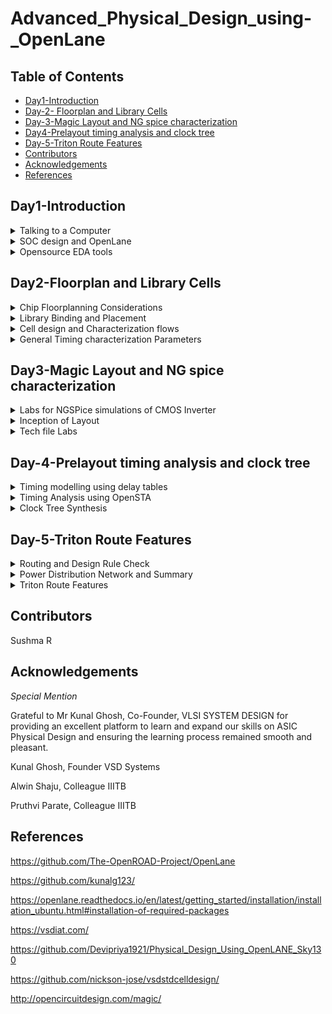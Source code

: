 # Advanced_Physical_Design_using-_OpenLane


## Table of Contents

- [Day1-Introduction](#Day1-introduction)
- [Day-2- Floorplan and Library Cells](#day-2--floorplan-and-library-cells)
- [Day-3-Magic Layout and NG spice characterization](#day-3-magic-layout-and-ng-spice-characterization)
- [Day4-Prelayout timing analysis and clock tree](#day4-prelayout-timing-analysis-and-clock-tree)
- [Day-5-Triton Route Features](#day5-triton-route-features)
- [Contributors](#contributors)
- [Acknowledgements](#acknowledgements)
- [References](#references)


## Day1-Introduction

<details>
  <summary>Talking to a Computer</summary>


A Arduino board is somewhat similiar to what is aimed to be designed at the end of the course. Breaking its componenets down for better understanding of what it looks like and what is to be designed is what will follow. The Arduino processr contains most essentially, an SOC RISCV chip, pads, and ssome foundary Ips such as ADC,SRAM DSP etc. It also contains Macros such as SPI block etc.

![image](https://github.com/Sushma-Ravindra/Advanced_Physical_Design_using-_OpenLane/assets/141133883/f42b60ad-803f-44a3-a747-4b8b5c90363b)


ISA: In layman's terms, ISA or Instruction Set Architecture is simply the language of the computers. The RISCV architecture implements instructions into the CPU core of the computer. The applications use high level languages which is compiled by the complier into instrictions for the computer which is further converted into binary by the assembler which is finally understood by the hardware

  </details>
  <details>
  <summary>SOC design and OpenLane</summary>

Digital ASIC design using Open Source Tools: 
1) RTL Designs: libcores.org, opencores.org,github.com
2) EDA Tools: Qflow, OpenRoad, OpenLane
3) PDK: Google:Skywater
  
ASIC flow: RTL TO GSDII flow: 
__Synthesis -> Floor and PowerPlan -> Placement -> Clock Tree Synthesis -> Routing -> SignOff (Tapeout)__


Synthesis: RTL to gate level Netlist. 
FloorPLan: Patrition and pinrows ets. Powerpin connections to rails
PLacement: Alignment- Global and Detailed 
CTS: Clock Network design
Routing: Implement Interconnect using metal layers, Global and deayled routing 
GDSII: DRC,LVS,STA and tapeout.


Challenges with Open Source Tools: Configuration, Calibration and some missing tools can be encountered while building an ASIC chip which must be effectively dealt with.

OpenLane and STrive Chipsets

Skywater PDK is used. Openlane provides a large number ofdesign examples and can be used to harden macros and chips. It is containerized and tuned for skywater130nm pdk.


OpenLane ASIC flow: To build clean GDSII with no human interaction. 

The following diagram gives a detailed explanantion of ASIC flow through OpenLane


![image](https://github.com/Sushma-Ravindra/Advanced_Physical_Design_using-_OpenLane/assets/141133883/56d2d88a-3185-428c-ad7e-21c89dbc6e22)

Below is the simplified flow:

    RTL Design (Register-Transfer Level): At this stage, engineers create a high-level description of the desired chip's functionality using a hardware description language like VHDL or Verilog. This description defines how data moves between registers and logic gates in the chip.

    Synthesis: The RTL code is synthesized into a gate-level representation. This step transforms the high-level description into a netlist of logic gates that can be implemented in silicon. Optimization techniques are applied to improve performance, power consumption, and area usage.

    Floorplanning: Engineers create a layout plan, or floorplan, that specifies where different functional blocks will be placed on the chip. This step considers factors like power distribution and signal routing.

    Placement : The synthesized gates are physically placed on the chip according to the floorplan. This step aims to minimize the physical distance between related gates to improve performance.

    Routing: Wires are connected between the gates to establish the logical connections defined in the RTL code. This step involves complex algorithms to optimize for speed, power, and area.

    Physical Verification : The design is thoroughly checked for issues like timing violations, manufacturing defects, and design rule violations. Tools ensure that the chip will function correctly and be manufacturable.

    Mask Generation: The final layout, or mask, is generated based on the design. This mask provides a blueprint for the semiconductor fabrication process.

    Manufacturing: The mask is used to manufacture the physical semiconductor wafer in a semiconductor fabrication facility (fab). This involves a series of intricate processes, including photolithography, etching, and doping, to create the actual chip.

    Testing: After fabrication, each chip is rigorously tested to identify defects and ensure functionality.

    Packaging: The individual chips are packaged into protective casings that include pins or connectors for interfacing with other electronic components.

    GDS2 Format: GDS2 is a file format used to represent the final chip layout and mask data. It contains information about the physical layout of the chip, including the positions of gates, wires, and other elements.




  </details>


  </details>
  <details>
  <summary>Opensource EDA tools</summary>

__Installing OpenLane__

```
git clone https://github.com/The-OpenROAD-Project/OpenLane
cd OpenLane
make
make test

```
__Invoking OpenLne__

```
make mount
./flow.tcl -interactive
package reqire openlane 0.9
prep -design picorv32a
run_synthesis

```

![Screenshot from 2023-09-10 10-46-13](https://github.com/Sushma-Ravindra/Advanced_Physical_Design_using-_OpenLane/assets/141133883/41dad0ac-486a-4aa5-b7e5-a05d4d8b9866)


![Screenshot from 2023-09-10 10-46-06](https://github.com/Sushma-Ravindra/Advanced_Physical_Design_using-_OpenLane/assets/141133883/58eae739-fec1-4eb8-990b-001d73b50c94)



Below obtained is the synthesis report:



![Screenshot from 2023-09-10 10-52-43](https://github.com/Sushma-Ravindra/Advanced_Physical_Design_using-_OpenLane/assets/141133883/5da4cd23-0fe1-48e5-8eed-e7c2a0178a47)


![Screenshot from 2023-09-10 10-56-46](https://github.com/Sushma-Ravindra/Advanced_Physical_Design_using-_OpenLane/assets/141133883/a76aa8ad-339c-4990-abcb-3d409fdfad04)

  
![Screenshot from 2023-09-10 10-59-14](https://github.com/Sushma-Ravindra/Advanced_Physical_Design_using-_OpenLane/assets/141133883/4f084d39-b8ab-4cfc-9231-f9ecbb6adb37)

 
  
</details>



## Day2-Floorplan and Library Cells

<details>
  <summary>Chip Floorplanning Considerations</summary>


__Utilization Factor and Floorplanning__

Physical processor core is an independent execution unit that can run one program thread at a time in parallel with other cores.

Processor die is a single continuous piece of semiconductor material (usually silicon). A die can contain any number of cores. Up to 15 are available on the Intel product line. Processor die is where the transistors making up the CPU actually reside.

Processor package is what you get when you buy a single processor. It contains one or more dies, plastic/ceramic housing for dies and gold-plated contacts that match those on your motherboard.

Core:
The width of the core typically refers to the physical size or dimensions of the central processing unit (CPU) or processor core within a microchip. It is usually measured in nanometers (nm) or micrometers (µm). For example, you might hear about a "14nm core" or a "7nm core," indicating the feature size of the core's transistors.
The height of the core is not commonly referred to in the same way as the width. Instead, the core's size is usually described in terms of its area, which is determined by multiplying its width and height.

Die (also known as the chip or silicon die):
The width of the die is typically the physical measurement of the semiconductor wafer after all the individual ICs (integrated circuits) have been fabricated on it but before they are cut apart. Die widths can vary significantly depending on the specific manufacturing process and the design of the chips being produced. They can range from a few millimeters to several centimeters or more.

Similar to the core, the height of the die is not a common parameter of discussion. Instead, the die's size is often described in terms of its area, which is the product of its width and height.

![Screenshot from 2023-09-10 11-16-00](https://github.com/Sushma-Ravindra/Advanced_Physical_Design_using-_OpenLane/assets/141133883/2b43fd32-ef7d-44bc-ae01-a748dfa74705)

Utilization factor of 1 means the chip is square chip.


```
  Utilisation Factor =    Area occupied by netlist
                       __________________________
                          Total area of core

  Aspect Ratio =  Height
                 ________
                  Width

```





__Concept of Preplaced Cells__

Pre-placed cells are IPs comprising huge combinational logic which once placed, maintain a fixed position. Since they are placed before placement and routing, the are known as pre-placed cells.
These pre placed cells can be implemented as an out of the box compoenent of the whole circuit. Therefore , it provides for reuse of these IP blocks. Ips can be Memory blocks, clocks or gating cells, comparator or muxes. 
Since they are placed before placement and routing, the are known as pre-placed cells.Once their placement is decided then the synthesis tool will not touch them.
Unlike standard cells in a digital design, which are typically placed automatically by place-and-route tools, pre-placed cells are manually positioned by the designer. The designer selects specific locations on the chip for these cells based on design considerations, performance requirements, or other constraints.
Thus they are implemenetd once and reused again and again. Thus they are placed cliser to input pins.


![image](https://github.com/Sushma-Ravindra/Advanced_Physical_Design_using-_OpenLane/assets/141133883/b35f90f5-5c84-41a2-bd7d-62fd87667e5d)


__Decoupling Capacitors__

Pre-placed cells must then be surrounded with decoupling capacitors (decaps). The resistances and capacitances associated with long wire lengths can cause the power supply voltage to drop significantly before reaching the logic circuits. This can lead to the signal value entering into the undefined region, outside the noise margin range. Decaps are huge capacitors charged to power supply voltage and placed close the logic circuit. Their role is to decouple the circuit from power supply by supplying the necessary amount of current to the circuit. They pervent crosstalk and enable local communication.
Switching requires huge cuurent surge by the components.
Decoupling capacitors are essential components in electronic circuit design that help maintain a stable power supply, filter out noise, and improve the overall performance and reliability of electronic systems, particularly in digital and mixed-signal applications. Proper selection, placement, and sizing of decoupling capacitors are critical for their effectiveness in reducing noise and maintaining voltage stability.
They are huge capacitances which are charged, they help in decoupling the circuits from the supply during switching. During switching , it discharges, else it replenished from the power supply.

![image](https://github.com/Sushma-Ravindra/Advanced_Physical_Design_using-_OpenLane/assets/141133883/6addf8c7-5509-4d44-a888-e3bcc16028c7)



__Power Planning__

Consider a 16 bit bus where in multiple capacitance need to discharge simultaneouslt based on the 16 bit input shream, thus a ground bounce is observed which is a surge compared to the normal 0 voltage value. Similar effect can be observed in Vdd as well.
Each block on the chip, however, cannot have its own decap unlike the pre-placed macros. Therefore, a good power planning ensures that each block has its own VDD and VSS pads connected to the horizontal and vertical power and GND lines which form a power mesh.


__Pin PLacement__

The netlist defines connectivity between logic gates. The place between the core and die is utilised for placing pins. The connectivity information coded in either VHDL or Verilog is used to determine the position of I/O pads of various pins. Then, logical placement blocking of pre-placed macros is performed so as to differentiate that area from that of the pin area.
The netlist specifies how the logic gates within the chip are interconnected. It provides information about which gates are connected to one another and how signals flow through the design.
After the I/O pad positions are determined, the design process includes logical placement blocking of pre-placed macros. This step involves arranging pre-placed macros (blocks of predefined logic) in a way that distinguishes them from the area reserved for the I/O pins. This separation ensures that the macros do not interfere with the connectivity and signal paths associated with the pins.
Clock pins are bigger in size because they drive the whole circuit and so we need least resistnace path for it.

![WhatsApp Image 2023-09-10 at 12 02 58](https://github.com/Sushma-Ravindra/Advanced_Physical_Design_using-_OpenLane/assets/141133883/967c0dcc-fd8d-45e6-88de-bf56a1ed7627)



__Floorplan using openlane__

To run floorplan in openlane:

```
run_floorplan

```

To view results Magic is invoked after moving to the results/floorplan directory:

```
cd /OpenLane/designs/picorv32a/runs/RUN_2023.09.10_07.02.28/results/floorplan

magic -T /home/sushma/.volare/sky130A/libs.tech/magic/sky130A.tech lef read ../../tmp/merged.min.lef def read picorv32.def

```



![image](https://github.com/Sushma-Ravindra/Advanced_Physical_Design_using-_OpenLane/assets/141133883/b6d622ab-e8f7-4322-bb5a-77e2096efe6c)


![image](https://github.com/Sushma-Ravindra/Advanced_Physical_Design_using-_OpenLane/assets/141133883/cab845d6-30b0-4414-961f-0066e4c3df49)



</details>



<details>
  <summary> Library Binding and Placement </summary>

 __Netlist Binding and Initial Place design__

 Library contains info about shape, size, delays,various flavours etc of every cell(gates).
 First we need to bind the netlist with physical cells. We have shapes for OR, AND and every cell for pratice purpose. But in reality we dont have such shapes, we have give an physical dimensions like rectangles or squares weight and width.This information is given in libs and lefs. Now we place these cells in our design by initilaising it.
 The next step in the OpenLANE ASIC flow is placement. The synthesized netlist is to be placed on the floorplan. Placement is perfomed in 2 stages:
 Global Placement: It finds optimal position for all cells which may not be legal and cells may overlap. Optimization is done through reduction of half parameter wire length.
 Detailed Placement: It alters the position of cells post global placement so as to legalise them.
 Legalisation of cells is important from timing point of view.


__Optimize Placement__

Considering wire lengths that ccontribute to its capacitances and further delay, we try to optimize the placements by inserting repeaters etc. 

![WhatsApp Image 2023-09-10 at 14 06 20](https://github.com/Sushma-Ravindra/Advanced_Physical_Design_using-_OpenLane/assets/141133883/e9b2b829-0a75-4cc8-a88f-ec73717e190f)


__Final Placement OPtimization__

Timing analysis is done for the existing conditions wherein buffers are already placed. For high frequrncy circuits, components are placed close to each other so as to not cause any sort of wire delays.

__Need for Library Characterization__


STEPS: 
1) Logic Synthesis: Output will be the netlist with gates and their interconnections.
2) Floorplan: Netlist import and sizes of die and wafer are decided
3) Placement: Positions are decided based on timing constraints.
4) ClockTreeSynthesis: Clock signal reaching all clock ports.
5) Routing: Interconnects and wiring.

   ![WhatsApp Image 2023-09-10 at 14 55 13](https://github.com/Sushma-Ravindra/Advanced_Physical_Design_using-_OpenLane/assets/141133883/0cab3e68-76ab-4a27-9415-7041432e692c)


Library characterization is the process of characterizing electronic components and gates, such as logic gates, flip-flops, and other building blocks, to create models that accurately represent their behavior under various conditions. This characterization provides information about how components respond to different inputs, delays, power consumption, and more. These components are common in all the above steps of the design flow.

__Congestion aware Placement__

![image](https://github.com/Sushma-Ravindra/Advanced_Physical_Design_using-_OpenLane/assets/141133883/6b9ab3a6-0af7-40dd-a14d-ba20a4f7554d)


![image](https://github.com/Sushma-Ravindra/Advanced_Physical_Design_using-_OpenLane/assets/141133883/3121648b-a571-4cfc-9187-7b36b11e3c39)


![image](https://github.com/Sushma-Ravindra/Advanced_Physical_Design_using-_OpenLane/assets/141133883/291c7b00-0ab1-4c8d-aed9-2a3eb6618738)

</details>

<details>
  <summary> Cell design and Characterization flows </summary>
  

__Inputs for cell design flow__

Steps:

![image](https://github.com/Sushma-Ravindra/Advanced_Physical_Design_using-_OpenLane/assets/141133883/c029d960-899b-4ae4-b1a3-b7a1956b8ac4)



Inputs: PDKs:Basically reules given by the foundries, such as DRCs and LVS rules spice models and user defined specs.

User defined specs: Cell height is difference between ground and supply raild. Similarly, width is defined by drive strength which must be designed by library developer.
Other such specs are power supply, metal layers, pin locations etc.


![image](https://github.com/Sushma-Ravindra/Advanced_Physical_Design_using-_OpenLane/assets/141133883/1c4ec075-ea8d-4494-9942-0c8253ac39a8)


__Circuit Design step__

Design Steps: Circuit design, characerization of parameters such as drain current, vth etc. Output of this stage is a .cdl file

![image](https://github.com/Sushma-Ravindra/Advanced_Physical_Design_using-_OpenLane/assets/141133883/cf9e8efc-d107-4353-9bdb-177525b62a6b)


__Layout design step__

The function is implemented using NMOS and PMOS and then their network graphs is obtained. Then Euler's path(path traversed only 1 time) enables us to draw the stick diagrams.

![image](https://github.com/Sushma-Ravindra/Advanced_Physical_Design_using-_OpenLane/assets/141133883/2c101c91-5752-44bb-add0-46d0150980f6)

This stick diagram is converted into layout using the DRC rules etc.  This is the library cell. 
The output will be GDSII, lef and netlist. ALso, timing, noise etc can also be extracted from here. 


__Characterization Flow__


Characterization in VLSI refers to the process of analyzing and documenting the electrical behavior of electronic components, such as transistors, logic gates, memory cells, and standard cells, under various operating conditions. Characterization is essential for accurate circuit simulation and helps ensure that integrated circuits (ICs) meet their performance, power, and timing requirements.
The following is the flow:

1)Read in the models and tech files
2)Read extracted spice Netlist
3)Recognise behavior of the cells
4)Read the subcircuits
5)Attach power sources
6)Apply stimulus to characterization setup
7)Provide neccesary output capacitance loads
8)Provide neccesary simulation commands


![image](https://github.com/Sushma-Ravindra/Advanced_Physical_Design_using-_OpenLane/assets/141133883/5abfbaae-3c89-4eb6-b32b-a8aa2ba3c7bc)



Now all these 8 steps are fed in together as a configuration file to a characterization software called GUNA. This software generates timing, noise, power models. These .libs are classified as Timing characterization, power characterization and noise characterization.

![image](https://github.com/Sushma-Ravindra/Advanced_Physical_Design_using-_OpenLane/assets/141133883/db1941b4-a859-41c5-8973-e173d1d5b463)


</details>

<details>
  <summary> General Timing characterization Parameters</summary>


__Timing threshold definitions__



Timing characterization is essential for ensuring that digital circuits meet their timing requirements. It involves determining the timing behavior of various elements within the IC, such as logic gates, flip-flops, and interconnections, under different operating conditions.

Setup Time: The amount of time before the clock edge that data must be stable to be correctly captured by a flip-flop. Hold Time: The amount of time after the clock edge that data must remain stable to be correctly captured.

Delay Calculation: Characterize the delays of logic gates, flip-flops, and interconnects. Calculate the propagation delay from the input of a circuit element to its output.

Clock Skew Analysis: Analyze the variation in clock arrival times at different parts of the circuit. Clock skew can impact the synchronization of sequential elements and can be critical in high-speed designs.

Corner Case Characterization: Perform timing characterization under different process corners (fast corner and slow corner) to account for manufacturing variations. Analyze worst-case scenarios to ensure robust operation.

Post-Layout Timing Analysis: After physical design and layout, perform post-layout timing analysis to account for the actual interconnection delays and verify that the design still meets timing constraints.

```
Timing defintion 	  Value
slew_low_rise_thr 	20% value
slew_high_rise_thr 	80% value
slew_low_fall_thr 	20% value
slew_high_fall_thr 	80% value
in_rise_thr 	      50% value
in_fall_thr 	      50% value
out_rise_thr 	      50% value
out_fall_thr 	      50% value

```

__Propogation Delay and Transistion Time__

Propagation Delay The time difference between when the transitional input reaches 50% of its final value and when the output reaches 50% of its final value. Poor choice of threshold values lead to negative delay values. Even though we have taken good threshold values, sometimes depending upon how good or bad the slew might be, the delay might be still +ve or -ve.
This can happen if threshold somehow moves upwards or downwards. 

![image](https://github.com/Sushma-Ravindra/Advanced_Physical_Design_using-_OpenLane/assets/141133883/d56e74d3-edce-416f-aff3-f427e4cb4032)


```
Propagation delay = time(out_*_thr) - time(in_*_thr)

```

Transistion Time The time it takes the signal to move between states is the transition time , where the time is measured between 10% and 90% or 20% to 80% of the signal levels.


![image](https://github.com/Sushma-Ravindra/Advanced_Physical_Design_using-_OpenLane/assets/141133883/2f0514d7-f902-4ca6-a97f-98a8ef9a2b44)


```
Rise transition time = time(slew_high_rise_thr) - time (slew_low_rise_thr)

Low transition time = time(slew_high_fall_thr) - time (slew_low_fall_thr)

```

</details>

## Day3-Magic Layout and NG spice characterization


<details>
  <summary> Labs for NGSPice simulations of CMOS Inverter</summary>

  
__Spice deck creation for CMOS Inverter__

Spice Deck: It is basically a netlist. It has information about components, interconnects etc.
Here a Spice Deck is created for the CMOS inverter.

Steps:

Component connectivity - Connectivity of the Vdd, Vss,Vin, substrate. Substrate tunes the threshold voltage of the MOS.
Component values - values of PMOS and NMOS, Output load, Input Gate Voltage, supply voltage.
Node Identification and naming - Nodes are required to define the SPICE Netlist For example M1 out in vdd vdd pmos w = 0.375u L = 0.25u , cload out 0 10f
Simulation commands
Model file - information of parameters related to transistors Simulation of CMOS using different width and lengths. From the waveform, irrespective of switching the shape of it are almost the same.


![image](https://github.com/Sushma-Ravindra/Advanced_Physical_Design_using-_OpenLane/assets/141133883/ac422e24-096d-4d9d-b797-2ff3f9798d2c)



Let us now simulate the inverter circuit in ngspice

![image](https://github.com/Sushma-Ravindra/Advanced_Physical_Design_using-_OpenLane/assets/141133883/b30a1447-ab92-4000-a393-616526967e82)



The model file for simulating this is as given below:

```
SPICE 3f5 Level 8, Star-HSPICE Level 49, UTMOST Level 8

.lib cmos_models 
* DATE: Feb 23/01
* LOT: T0BM                  WAF: 07
* Temperature_parameters=Default
.MODEL nmos  NMOS (                                LEVEL   = 49
+VERSION = 3.1            TNOM    = 27             TOX     = 5.8E-9
+XJ      = 1E-7           NCH     = 2.3549E17      VTH0    = 0.3907535
+K1      = 0.4376003      K2      = 8.265151E-3    K3      = 4.214601E-3
+K3B     = -3.7220937     W0      = 2.517345E-6    NLX     = 2.310668E-7
+DVT0W   = 0              DVT1W   = 0              DVT2W   = 0
+DVT0    = 0.2411602      DVT1    = 0.3707226      DVT2    = -0.5
+U0      = 316.5922683    UA      = -9.89493E-10   UB      = 2.154013E-18
+UC      = 2.474632E-11   VSAT    = 1.254499E5     A0      = 1.2735648
+AGS     = 0.2428704      B0      = 2.579719E-8    B1      = -1E-7
+KETA    = 4.87168E-4     A1      = 0              A2      = 0.5196633
+RDSW    = 120            PRWG    = 0.5            PRWB    = -0.2
+WR      = 1              WINT    = 2.357855E-8    LINT    = 1.210018E-9
+DWG     = 2.292632E-9
+DWB     = -9.94921E-10   VOFF    = -0.1039771     NFACTOR = 1.3905578
+CIT     = 0              CDSC    = 2.4E-4         CDSCD   = 0
+CDSCB   = 0              ETA0    = 3.894977E-3    ETAB    = 7.800632E-4
+DSUB    = 0.0307944      PCLM    = 1.7312397      PDIBLC1 = 0.999135
+PDIBLC2 = 4.850036E-3    PDIBLCB = -0.0866866     DROUT   = 0.8612131
+PSCBE1  = 7.995844E10    PSCBE2  = 1.457011E-8    PVAG    = 0.0099984
+DELTA   = 0.01           RSH     = 5              MOBMOD  = 1
+PRT     = 0              UTE     = -1.5           KT1     = -0.11
+KT1L    = 0              KT2     = 0.022          UA1     = 4.31E-9
+UB1     = -7.61E-18      UC1     = -5.6E-11       AT      = 3.3E4
+WL      = 0              WLN     = 1              WW      = -1.22182E-16
+WWN     = 1.2127         WWL     = 0              LL      = 0
+LLN     = 1              LW      = 0              LWN     = 1
+LWL     = 0              CAPMOD  = 2              XPART   = 0.4
+CGDO    = 3.11E-10       CGSO    = 3.11E-10       CGBO    = 1E-12
+CJ      = 1.741905E-3    PB      = 0.9876681      MJ      = 0.4679558
+CJSW    = 3.653429E-10   PBSW    = 0.99           MJSW    = 0.2943558
+CF      = 0              PVTH0   = -0.01          PRDSW   = 0
+PK2     = 2.589681E-3    WKETA   = -1.866069E-3   LKETA   = -0.0166961      )
*
.MODEL pmos  PMOS (                                LEVEL   = 49
+VERSION = 3.1            TNOM    = 27             TOX     = 5.8E-9
+XJ      = 1E-7           NCH     = 4.1589E17      VTH0    = -0.583228
+K1      = 0.5999865      K2      = 6.150203E-3    K3      = 0
+K3B     = 3.6314079      W0      = 1E-6           NLX     = 1E-9
+DVT0W   = 0              DVT1W   = 0              DVT2W   = 0
+DVT0    = 2.8749516      DVT1    = 0.7488605      DVT2    = -0.0917408
+U0      = 136.076212     UA      = 2.023988E-9    UB      = 1E-21
+UC      = -9.26638E-11   VSAT    = 2E5            A0      = 0.951197
+AGS     = 0.20963        B0      = 1.345599E-6    B1      = 5E-6
+KETA    = 0.0114727      A1      = 3.851541E-4    A2      = 0.614676
+RDSW    = 1.496983E3     PRWG    = -0.0440632     PRWB    = -0.2945454
+WR      = 1              WINT    = 7.879211E-9    LINT    = 2.894523E-8
+DWG     = -1.112097E-8
+DWB     = 9.815716E-9    VOFF    = -0.1204623     NFACTOR = 1.2259401
+CIT     = 0              CDSC    = 2.4E-4         CDSCD   = 0
+CDSCB   = 0              ETA0    = 0.3325261      ETAB    = -0.0623452
+DSUB    = 0.9206875      PCLM    = 0.833903       PDIBLC1 = 9.948506E-4
+PDIBLC2 = 0.0191187      PDIBLCB = -1E-3          DROUT   = 0.9938581
+PSCBE1  = 2.887413E10    PSCBE2  = 8.325891E-9    PVAG    = 0.8478443
+DELTA   = 0.01           RSH     = 3.6            MOBMOD  = 1
+PRT     = 0              UTE     = -1.5           KT1     = -0.11
+KT1L    = 0              KT2     = 0.022          UA1     = 4.31E-9
+UB1     = -7.61E-18      UC1     = -5.6E-11       AT      = 3.3E4
+WL      = 0              WLN     = 1              WW      = 0
+WWN     = 1              WWL     = 0              LL      = 0
+LLN     = 1              LW      = 0              LWN     = 1
+LWL     = 0              CAPMOD  = 2              XPART   = 0.4
+CGDO    = 2.68E-10       CGSO    = 2.68E-10       CGBO    = 1E-12
+CJ      = 1.864957E-3    PB      = 0.976468       MJ      = 0.4614408
+CJSW    = 3.118281E-10   PBSW    = 0.6870843      MJSW    = 0.3021929
+CF      = 0              PVTH0   = 6.397941E-3    PRDSW   = 30.410214
+PK2     = 2.100359E-3    WKETA   = 5.428923E-3    LKETA   = -0.0111599      )
*
.endl


```

To run the circuit in ngspice,
```
  source cmos.cir
  run
  setplot
  display
  plot out vs in

```

![image](https://github.com/Sushma-Ravindra/Advanced_Physical_Design_using-_OpenLane/assets/141133883/2eca6174-bc36-4679-b3c4-2e19a4237e0b)
![image](https://github.com/Sushma-Ravindra/Advanced_Physical_Design_using-_OpenLane/assets/141133883/f172fa8c-f49b-4382-a70f-e70770b0e7e1)
![Screenshot from 2023-09-10 23-01-19](https://github.com/Sushma-Ravindra/Advanced_Physical_Design_using-_OpenLane/assets/141133883/212317e9-8617-4b5f-825b-82bcc35f7ee1)
![image](https://github.com/Sushma-Ravindra/Advanced_Physical_Design_using-_OpenLane/assets/141133883/5b95daa9-1843-41cf-ab13-b30c269f3e41)



__Switching Threshold__

![image](https://github.com/Sushma-Ravindra/Advanced_Physical_Design_using-_OpenLane/assets/141133883/a70a3dfb-c84d-4d38-bcfb-aabf720956e6)

The sitching threshold of a CMOS inverter is the point on the transfer characteristic where Vin equals Vout (=Vm). At this point both PMOS and NMOS are in ON state.

![image](https://github.com/Sushma-Ravindra/Advanced_Physical_Design_using-_OpenLane/assets/141133883/15ea3478-ea97-4b03-85e7-4aacc31b4770)


__Static and Dynamic Simulation__

MOdify the above circuit file as below:

![image](https://github.com/Sushma-Ravindra/Advanced_Physical_Design_using-_OpenLane/assets/141133883/9f6d0e29-1cc3-4285-8f29-c5e03c062d39)


Now run the transient analysis:

![image](https://github.com/Sushma-Ravindra/Advanced_Physical_Design_using-_OpenLane/assets/141133883/d9fd644a-2b89-43b8-a5c3-5c00b950504e)


Now for this rise and fall delays can be calculated by finding difference between out and in curves, to find the difference between two graph points just drag with mouse and it will zoom and then you can just click on the graph. It gives the x and y coordinates.




__VSDSTDCelldesign Lab__


Steps:

```
git clone https://github.com/nickson-jose/vsdstdcelldesign
magic -T /home/sushma/.volare/sky130A/libs.tech/magic/sky130A.tech sky130_inv.mag &

```



![image](https://github.com/Sushma-Ravindra/Advanced_Physical_Design_using-_OpenLane/assets/141133883/92560906-6011-4889-865b-d3c8751cd7a2)

![image](https://github.com/Sushma-Ravindra/Advanced_Physical_Design_using-_OpenLane/assets/141133883/da545018-d088-4cff-be77-cc0880c13ec3)


</details>


<details>
  <summary>Inception of Layout</summary>


__Create Active Regions__

_16 Mask CMOS Fabrication_

1) Selecting a substrate: P type, dimensions, orientation.
   Doping and resisitivity.
2) Create active regions: Pockets in the substrate. Pockets need isolation between each and everyone of them.
   First, SiO2 layer is grown, then Si3N4, on top of these 1um of photoresist.
   
   ![image](https://github.com/Sushma-Ravindra/Advanced_Physical_Design_using-_OpenLane/assets/141133883/28b8a041-8c46-44f2-9f8d-675e9c0a1986)

    Now etching off and then put it into an oxidation furnace.


__Formation of wells__

   3) Formation of n well and p well : The formation of N-well and P-well regions in CMOS technology involves ion implantation using specific dopants. Boron is utilized for P-well formation, while Phosphorus is employed for N-well creation. These dopants are implanted into the silicon substrate to define the N-well and P-well regions, which are essential components for building complementary NMOS and PMOS transistors, respectively.

__Formation of gate__

  4)Formation of gate terminal: The gate terminals for NMOS (N-channel Metal-Oxide-Semiconductor) and PMOS (P-channel Metal-Oxide-Semiconductor) transistors are created through photolithography techniques. In this process, precise patterns are defined on the semiconductor substrate using masks and light exposure. These patterns correspond to the gate electrodes of the transistors, and they play a fundamental role in controlling the transistor's conductivity and operation. By carefully implementing photolithography, the gate terminals for both NMOS and PMOS transistors are formed with high precision, enabling the subsequent steps in transistor fabrication.

__Drain Formation__

  5)LDD (lightly doped drain) formation: Here, additional ion implantation steps are introduced after the formation of the main source and drain regions of the transistor. The key idea is to create lightly doped regions adjacent to the main source and drain regions. These lightly doped regions serve as a buffer between the channel and the heavily doped source and drain regions. The purpose of the LDD regions is to reduce the strength of the electric field near the drain, particularly in the region where the channel meets the drain. This helps to prevent the acceleration of electrons to high energies, which can lead to the hot electron effect. The hot electron effect can cause damage to the gate oxide and result in long-term reliability issues for the transistor.

__SOurce Formation__

  6)Source & drain formation: The formation of the source and drain regions in a semiconductor device is a critical step in the fabrication process. To ensure proper performance and avoid issues like channeling during ion implantation, several techniques are employed, including the use of a screen oxide layer, arsenic implantation, and annealing. Screen Oxide: Before performing the source and drain ion implantation, a thin layer of screen oxide is deposited or grown on the semiconductor wafer's surface. The screen oxide serves as a protective layer during the implantation process. It helps to disperse and slow down the implanted ions, reducing the likelihood of channeling. Arsenic Implantation: Arsenic (As) ions are implanted into the regions of the silicon substrate where the source and drain are to be formed. Arsenic is a common dopant used for N-type (electron-conducting) regions in CMOS technology. The implantation process introduces a controlled amount of arsenic atoms into the silicon lattice, creating N-type doping in the source and drain regions. Annealing: After the arsenic implantation, the wafer is subjected to an annealing process. Annealing involves heating the wafer to high temperatures for a specified duration. During annealing, the implanted arsenic ions are activated, and any damage to the silicon crystal lattice caused by the implantation process is repaired. Annealing helps to ensure that the source and drain regions have the desired electrical properties.

__Interconnects Formation__

  7)Local interconnect formation: Local interconnect formation is a important step in semiconductor device fabrication, enabling the creation of electrical connections between different components on a chip. Screen Oxide Removal (HF Etching): After various processing steps, including source and drain formation, a screen oxide layer is typically deposited or grown on the semiconductor wafer's surface. This screen oxide layer serves as a protective barrier during ion implantation. However, it needs to be removed to allow for the formation of local interconnects. HF Etching: Hydrofluoric acid (HF) is commonly used to selectively etch away the screen oxide. HF is highly effective at removing silicon dioxide (SiO2) while leaving other materials like silicon (Si) and metal layers unaffected. Deposition of Ti (Titanium): Once the screen oxide is removed, the next step involves depositing a layer of titanium (Ti) onto the wafer's surface. Titanium is chosen for its excellent adhesion properties and low electrical resistance. Low-Resistance Contacts: Titanium serves as the base layer for creating low-resistance electrical contacts or interconnects. It acts as an adhesion layer for subsequent metal layers (typically aluminum or copper) that will be deposited to form the actual interconnects. 8.Higher level metal formation: The higher-level metal formation in semiconductor device fabrication involves creating additional layers of metal interconnects to connect various components and ensure proper functionality. Chemical-Mechanical Polishing (CMP) for Planarization: After the initial layers of metal interconnects and insulating layers have been deposited and patterned, the surface of the wafer can become uneven due to the topography of the underlying structures. To ensure a flat and planar surface, CMP is employed. CMP: Chemical-Mechanical Polishing is a process that uses a combination of chemical etching and mechanical abrasion to remove excess material and achieve a smooth, flat surface. It is important for ensuring uniform layer thickness in subsequent metal layers. Top SiN (Silicon Nitride) Layer for Chip Protection: To protect the completed chip from environmental factors, moisture, and physical damage, a top layer of silicon nitride (SiN) is deposited. Silicon nitride is an excellent insulator and provides a robust protective barrier. Chip Protection: This top SiN layer acts as a passivation layer, shielding the underlying components from external influences. It also helps prevent contamination and ensures the long-term reliability of the integrated circuit.

__HIgh Level Metal Formation__ 

  8)Higher level metal formation: CMP for planarization followed by TiN and Tungsten deposition. Top SiN layer for chip protection.

  __Lab: BASIC LAYERS__
  

![image](https://github.com/Sushma-Ravindra/Advanced_Physical_Design_using-_OpenLane/assets/141133883/d27b673f-daed-441b-bfd4-d94e533e14c8)

![image](https://github.com/Sushma-Ravindra/Advanced_Physical_Design_using-_OpenLane/assets/141133883/4595b0f2-7f81-4686-9ba3-d1d34f447c76)

![image](https://github.com/Sushma-Ravindra/Advanced_Physical_Design_using-_OpenLane/assets/141133883/f4e8af8c-2cdc-4a05-bb7a-2704f75f64c9)

  
</details>


<details>
  <summary>Tech file Labs</summary>



  Once the parasitics are extraced into spice, it will look like this

```
    extract all
    ext2spice cthresh 0 rethresh 0
    ext2spice
```


![image](https://github.com/Sushma-Ravindra/Advanced_Physical_Design_using-_OpenLane/assets/141133883/32425498-49df-4c54-8bd2-185d295773bd)


__CHaracterize inverter__

PULSE(V1 V2 Tdelay Trise Tfall Ton Tperiod Ncycles)

![image](https://github.com/Sushma-Ravindra/Advanced_Physical_Design_using-_OpenLane/assets/141133883/88f504a4-2ae2-4db8-a9ed-47c70a156f36)

![image](https://github.com/Sushma-Ravindra/Advanced_Physical_Design_using-_OpenLane/assets/141133883/3352ae6e-a689-4d57-b7c7-db650b5ef42f)


![image](https://github.com/Sushma-Ravindra/Advanced_Physical_Design_using-_OpenLane/assets/141133883/a7daf01c-3cb0-49b5-8137-a5e010b568e0)


thus, X=1.2444408e-08 Y=2.58293


Four timing parameters are used to characterize the inverter standard cell:

    Rise transition: Time taken for the output to rise from 20% of max value to 80% of max value
    Fall transition- Time taken for the output to fall from 80% of max value to 20% of max value
    Cell rise delay = time(50% output rise) - time(50% input fall)
    Cell fall delay = time(50% output fall) - time(50% input rise)





__MAGIC and DRC Rules__

Go to this website:  ``` http://opencircuitdesign.com/magic/ ```

To be able to use its lab contents:

```
wget http://opencircuitdesign.com/open_pdks/archive/drc_tests.tgz
tar xfz drc_tests.tgz
cd drc_tests
magic -d XR met3.mag
```

![Screenshot from 2023-09-11 01-31-24](https://github.com/Sushma-Ravindra/Advanced_Physical_Design_using-_OpenLane/assets/141133883/59ce9d05-17e4-4b14-b44c-be4983d80b29)


Below is the periphery rules link :https://skywater-pdk.readthedocs.io/en/main/rules/periphery.html#m3

![image](https://github.com/Sushma-Ravindra/Advanced_Physical_Design_using-_OpenLane/assets/141133883/e5c76406-f82b-4751-85dd-947fc634203f)



Now create a box and hover over the metal3 on the sidepar and press 'p' on the keyboard (p for paint) , You can also undo by pressing the 'u' key :


You can also make a box on elements to see metalcuts.

Then type below command (to see metalcuts) in magic terminal :

```
cif see VIA2

```
![image](https://github.com/Sushma-Ravindra/Advanced_Physical_Design_using-_OpenLane/assets/141133883/d62185b6-4ce2-4f5b-ba6c-cce768a40596)




__Fix poly.9 error in sky.tech file__

```
load poly.mag

```

![image](https://github.com/Sushma-Ravindra/Advanced_Physical_Design_using-_OpenLane/assets/141133883/4daaf47a-1acb-421a-b0a6-c1268602de27)


Now to edit the sky.tech file. Open it in the text editor using below command:

```
gedit sky130A.tech
```
Now search for the poly.9, there are be 2-3 results: here is one of them :

```
spacing npres *nsd 480 touching_illegal \
	"poly.resistor spacing to N-tap < %d (poly.9)"
```
Modify it to this :
```
spacing npres allpolynonres 480 touching_illegal \
	"poly.resistor spacing to N-tap < %d (poly.9)"
```
![image](https://github.com/Sushma-Ravindra/Advanced_Physical_Design_using-_OpenLane/assets/141133883/0a40ff8d-5764-4398-ab18-30e836343026)

Now save it. You dont have to close the magic after the modifying the sky.tech file. Type the below command in magic's terminal:

tech load sky130A.tech In the warning click on yes.
Then type below command:

drc check


Modified layout :

![Screenshot from 2023-09-11 01-54-11](https://github.com/Sushma-Ravindra/Advanced_Physical_Design_using-_OpenLane/assets/141133883/86a4eb55-bdc1-4f1d-9fb0-facefc858a35)


__Challenge exercise to describe DRC error__

![image](https://github.com/Sushma-Ravindra/Advanced_Physical_Design_using-_OpenLane/assets/141133883/1a04880b-b022-4c24-b458-113013ecd7c3)

![image](https://github.com/Sushma-Ravindra/Advanced_Physical_Design_using-_OpenLane/assets/141133883/10a5d5fc-0174-4181-92c3-4868fc1ebfa9)



```
cif ostyle drc
cif see dnwell_shrink
feed clear
cif see nwell_missing
feed clear
```

![image](https://github.com/Sushma-Ravindra/Advanced_Physical_Design_using-_OpenLane/assets/141133883/a2c5edde-dc28-41bc-aa86-ce1948be8b22)




__Find missing or incorrect rules (creating magic DRC rule)__

Modification:

```
cifmaxwidth nwell_untapped 0 bend_illegal \

	"Nwell missing tap (nwell.4)"
```


TO check DRC 

```
tech load sky130A.tech drc check drc style drc(full) drc check

```

![image](https://github.com/Sushma-Ravindra/Advanced_Physical_Design_using-_OpenLane/assets/141133883/077b380d-6899-4706-bd67-6192bcdec869)



  
</details>

## Day-4-Prelayout timing analysis and clock tree

<details>
	<summary>Timing modelling using delay tables</summary>	


__Steps to convertgrid info to track info__

Ports as specified in tracks.info are required to be at intersection of horizontal and vertical tracks. The CMOS Inverter ports A and Y are on li1 layer. It needs to be ensured that they're on the intersection of horizontal and vertical tracks. 

![Screenshot from 2023-09-11 11-25-48](https://github.com/Sushma-Ravindra/Advanced_Physical_Design_using-_OpenLane/assets/141133883/9c8d24d3-6af3-47f3-b0e3-d83b232ed504)

Track info is now converted to grid info
```
In tkcon prompt: grid 0.46um 0.34um 0.23um 0.17um

```

![image](https://github.com/Sushma-Ravindra/Advanced_Physical_Design_using-_OpenLane/assets/141133883/cd78e20e-2855-456d-bcd2-6a3761118158)


__STeps to convert layout to lef__

Next step is extracting LEF file for the cell. However, certain properties and definitions need to be set to the pins of the cell which aid the placer and router tool. For LEF files, a cell that contains ports is written as a macro cell, and the ports are the declared PINs of the macro. Our objective is to extract LEF from a given layout (here of a simple CMOS inverter) in standard format. Defining port and setting correct class and use attributes to each port is the first step. Ports of the layout are the pins of lef file.

1)Select port->Edit->text and make the following changes

![image](https://github.com/Sushma-Ravindra/Advanced_Physical_Design_using-_OpenLane/assets/141133883/fcd4521f-e7c6-417a-a84b-2b6993d0ad0c)

This is followed for Y, VPWR, VGND

![Screenshot from 2023-09-11 11-44-33](https://github.com/Sushma-Ravindra/Advanced_Physical_Design_using-_OpenLane/assets/141133883/b04d941b-ea68-4a64-8f12-3b9105a6f1da)

![Screenshot from 2023-09-11 11-45-13](https://github.com/Sushma-Ravindra/Advanced_Physical_Design_using-_OpenLane/assets/141133883/fe7e03de-8876-44d7-9676-ef20d24e2a12)

![Screenshot from 2023-09-11 11-46-21](https://github.com/Sushma-Ravindra/Advanced_Physical_Design_using-_OpenLane/assets/141133883/b73e729f-4b92-4f68-9077-990d53069760)

![image](https://github.com/Sushma-Ravindra/Advanced_Physical_Design_using-_OpenLane/assets/141133883/ae8964da-cde7-445c-a7ab-ac3e830c90dc)



Now in the tkcon editor:

```
Select A area

port class input
port use signal

Select Y area

port class output
port use signal

Select VPWR area

port class inout
port use power

Select VGND area

port class inout
port use ground

```


Thus now, the changes of ports into pins can be viewed on the lef file: Lef file has port to pin conversions.

![Screenshot from 2023-09-11 12-02-17](https://github.com/Sushma-Ravindra/Advanced_Physical_Design_using-_OpenLane/assets/141133883/9c8ea8ad-1696-4a40-9f62-b3e87794e297)

![image](https://github.com/Sushma-Ravindra/Advanced_Physical_Design_using-_OpenLane/assets/141133883/8b38f3f3-839f-41df-8df5-d13246692b2c)





__Steps to include new cell in synthesis__

To include custom cell into syntheis:
1) Copy file to picorv32a location
2)In the config.json file, make the following changes.

```

{
    "DESIGN_NAME": "picorv32",
    "VERILOG_FILES": "dir::src/picorv32a.v",
    "CLOCK_PORT": "clk",
    "CLOCK_NET": "clk",
    "GLB_RESIZER_TIMING_OPTIMIZATIONS": true,
    "RUN_HEURISTIC_DIODE_INSERTION": true,
    "DIODE_ON_PORTS": "in",
    "GPL_CELL_PADDING": 2,
    "DPL_CELL_PADDING": 2,
    "CLOCK_PERIOD": 24,
    "FP_CORE_UTIL": 35,
    "PL_RANDOM_GLB_PLACEMENT": 1,
    "PL_TARGET_DENSITY": 0.5,
    "FP_SIZING": "relative",
    "LIB_SYNTH":"dir::src/sky130_fd_sc_hd__typical.lib",
    "LIB_FASTEST":"dir::src/sky130_fd_sc_hd__fast.lib",
    "LIB_SLOWEST":"dir::src/sky130_fd_sc_hd__slow.lib",
    "LIB_TYPICAL":"dir::src/sky130_fd_sc_hd__typical.lib",
    "TEST_EXTERNAL_GLOB":"dir::/src/*",
    "SYNTH_DRIVING_CELL":"sky130_vsdinv",
    "MAX_FANOUT_CONSTRAINT": 4,
    "pdk::sky130*": {
        "MAX_FANOUT_CONSTRAINT": 6,
        "scl::sky130_fd_sc_ms": {
            "FP_CORE_UTIL": 30
        }
    }
}

```


3)Now run openlane


```
prep -design picorv32a
set lefs [glob $::env(DESIGN_DIR)/src/*.lef]
add_lefs -src $lefs
run_synthesis

```

SYnthesis report:

Since the custom standard cell has been plugged into the openLANE flow, it would be visible in the layout.

![image](https://github.com/Sushma-Ravindra/Advanced_Physical_Design_using-_OpenLane/assets/141133883/aaf918fb-1810-4b40-93ce-d041dcd04c96)



__Delay Tables__ 

 We encounter several types of delays in ASIC design. They are as follows:Gate delay or Intrinsic delay,Net delay or Interconnect delay or Wire delay or Extrinsic delay or Flight time, Transition or Slew,Propagation delay,Contamination delay. Wire delays or extrinsic delays are calculated using output drive strength, input capacitance and wire load models. Other delays are intrinsic properties of each and every gate.
Delays are interdependent on different electrical properties.Input capacitance of the logic gate is a function of output state, output loads and input slew rate, Internal timing arcs and output slew rate is a function of switching inputs, Capacitance of the wire is dependent on frequency.
Lets say two scenarios, we have long wire and the cell(X1) is sitting at the end of the wire : the delay of this cell will be different because of the bad transition that caused due to the resistance and capcitances on the long wire. we have the same cell sitting at the end of the short wire: the delay of this will be different since the transistion is not that bad comapred. Eventhough both are same cells, depending upon the input tran, the delay got changed. Same goes with o/p load also.


<img width="1440" alt="Screenshot 2023-09-15 at 6 47 15 PM" src="https://github.com/Sushma-Ravindra/Advanced_Physical_Design_using-_OpenLane/assets/141133883/9bc5a04d-9e26-456c-99de-1b99e6384d26">





__Fix slack__


In the synthesis for picrov32a with custom cell, timing analysis log is viewed and is as below:

![image](https://github.com/Sushma-Ravindra/Advanced_Physical_Design_using-_OpenLane/assets/141133883/41490bd6-7cde-4c19-a2b0-f705ac2e7b07)

Since clock tree synthesis has not been performed yet, the analysis is with respect to ideal clocks and only setup time slack is taken into consideration. The slack value is the difference between data required time and data arrival time. The worst slack value must be greater than or equal to zero. If a negative slack is obtained, following steps may be followed:

Change synthesis strategy, synthesis buffering and synthesis sizing values
Review maximum fanout of cells and replace cells with high fanout


![image](https://github.com/Sushma-Ravindra/Advanced_Physical_Design_using-_OpenLane/assets/141133883/ef0e5dff-9f78-40bb-9197-d910748de3a3)


We perform synthesis and found that it has positive slack and met timing constraints.


Now to check if our floorplan contains our custom cell,  check .lef file in the tmp folder. 

```
run_floorplan
run_placement
```

![image](https://github.com/Sushma-Ravindra/Advanced_Physical_Design_using-_OpenLane/assets/141133883/80ffbb0a-6a70-4d79-87f4-d7448a826fea)



After placement, we check for legality &To check the layout invoke magic from the results/placement directory:

![image](https://github.com/Sushma-Ravindra/Advanced_Physical_Design_using-_OpenLane/assets/141133883/982f8694-38cf-43a3-96cb-2ac67ed854fe)

```
magic -T /home/sushma/.volare/sky130A/libs.tech/magic/sky130A.tech lef read ../../tmp/merged.nom.lef def read picorv32.def &

```
![WhatsApp Image 2023-09-18 at 11 51 30 AM](https://github.com/Sushma-Ravindra/Advanced_Physical_Design_using-_OpenLane/assets/141133883/45411239-0e95-4e3f-8086-a01115df23f0)





</details>

<details>
	<summary>Timing Analysis using OpenSTA </summary>


__Introduction to setup time__

Setup time is the required time duration that the input data MUST be stable before the triggering-edge of the clock. If data is changing within this setup time window, the input data might be lost and not stored in the flip-flop as metastability might occur. What is metastability? When setup and hold time requirements are violated, the flip-flop state becomes unstable, and after an unpredictable duration, the state of the flip-flop can settle either way (1 or 0). This scenario is known as metastability. As shown in the following diagram, output Q1 passes through the slow logic and arrives late at the input D2 of FF2, which leads to setup time violation and the loss of the new data.
Thus combinational delay must be less than clock frequency - setup time

<img width="1440" alt="Screenshot 2023-09-15 at 8 55 51 PM" src="https://github.com/Sushma-Ravindra/Advanced_Physical_Design_using-_OpenLane/assets/141133883/a19d6b61-801e-4657-91e8-f91bd121aa6e">

__Clock Jitter__
Clock jitter is a characteristic of the clock source and the clock signal environment. It can be defined as “deviation of a clock edge from its ideal location.” Clock jitter is typically caused by clock generator circuitry, noise, power supply variations, interference from nearby circuitry etc. Jitter is a contributing factor to the design margin specified for timing closure. 

![image](https://github.com/Sushma-Ravindra/Advanced_Physical_Design_using-_OpenLane/assets/141133883/b31bfd2f-0b16-4ebe-85db-6be459e92112)


__Configuring OpenSTA tool__

Timing analysis is carried out outside the openLANE flow using OpenSTA tool. For this, pre_sta.conf is required to carry out the STA analysis. Invoke OpenSTA outside the openLANE

```
sta pre_sta.conf

```

Slack can be observed in opensta environment also.
 
</details>
<details>
	<summary>Clock Tree Synthesis </summary>


The purpose of building a clock tree is enable the clock input to reach every element and to ensure a zero clock skew. H-tree is a common methodology followed in CTS. Before attempting a CTS run in TritonCTS tool, if the slack was attempted to be reduced in previous run, the netlist may have gotten modified by cell replacement techniques. Therefore, the verilog file needs to be modified using the write_verilog command. In this stage clock is propagated and make sure that clock reaches each and every clock pin from clock source with mininimum skew and insertion delay. Inorder to do this, we implement H-tree using mid point strategy. 

![image](https://github.com/Sushma-Ravindra/Advanced_Physical_Design_using-_OpenLane/assets/141133883/d46c0a6e-c8ee-4906-98a0-3eccb57c376b)

Balanced Tree CTS: In a balanced tree CTS, the clock signal is distributed in a balanced manner, often resembling a binary tree structure. This approach aims to provide roughly equal path lengths to all clock sinks (flip-flops) to minimize clock skew. It's relatively straightforward to implement and analyze but may not be the most power-efficient solution.

H-tree CTS: An H-tree CTS uses a hierarchical tree structure, resembling the letter "H." It is particularly effective for distributing clock signals across large chip areas. The hierarchical structure can help reduce clock skew and optimize power consumption.

Star CTS: In a star CTS, the clock signal is distributed from a single central point (like a star) to all the flip-flops. This approach simplifies clock distribution and minimizes clock skew but may require a higher number of buffers near the source.

Global-Local CTS: Global-Local CTS is a hybrid approach that combines elements of both star and tree topologies. The global clock tree distributes the clock signal to major clock domains, while local trees within each domain further distribute the clock. This approach balances between global and local optimization, addressing both chip-wide and domain-specific clocking requirements.

Mesh CTS: In a mesh CTS, clock wires are arranged in a mesh-like grid pattern, and each flip-flop is connected to the nearest available clock wire. It is often used in highly regular and structured designs, such as memory arrays. Mesh CTS can offer a balance between simplicity and skew minimization.

Adaptive CTS: Adaptive CTS techniques adjust the clock tree structure dynamically based on the timing and congestion constraints of the design. This approach allows for greater flexibility and adaptability in meeting design goals but may be more complex to implement.


__CrossTalk__
Crosstalk is a disturbance caused by the electric or magnetic fields of one telecommunication signal affecting a signal in an adjacent circuit.
Essentially, every electrical signal has a varying electromagnetic field. Whenever these fields overlap, unwanted signals -- capacitive, conductive or inductive coupling -- cause electromagnetic interference (EMI) that can create crosstalk.
Overlap can occur with structured cabling, integrated circuit design, audio electronics and other connectivity systems. For example, if there are two wires in close proximity that are carrying different signals, their currents will create magnetic fields that induce a weaker signal in the neighboring wire.
Impact: Crosstalk is a significant concern in VLSI design due to the high integration density of components on a chip. Uncontrolled crosstalk can lead to data corruption, timing violations, and increased power consumption. Mitigation: VLSI designers employ various techniques to mitigate crosstalk, such as optimizing layout and routing, using appropriate shielding, implementing proper clock distribution strategies, and utilizing clock gating to reduce dynamic power consumption when logic is idle


__Clock Net Shielding__


Shielding is done so as to prevent gltch. 
Shields are connected to VDD or GND. The shields do not switch.VLSI designers may use shielding techniques to isolate the clock network from other signals, reducing the risk of interference. This can include dedicated clock routing layers, clock tree synthesis algorithms, and buffer insertion to manage clock distribution more effectively. Clock Domain Isolation: VLSI designs often have multiple clock domains. Shielding and proper clock gating help ensure that clock signals do not propagate between domains, avoiding metastability issues and maintaining synchronization.

![image](https://github.com/Sushma-Ravindra/Advanced_Physical_Design_using-_OpenLane/assets/141133883/9417f075-f068-497c-a39a-8a62a65bf351)




__Lab__
Before attempting to run CTS in TritonCTS tool, if the slack was attempted to be reduced in previous run, the netlist may have gotten modified by cell replacement techniques. Therefore, the verilog file needs to be modified using the write_verilog command. Then, the synthesis, floorplan and placement is run again. To run CTS use the below command:

```
run_cts
```

![image](https://github.com/Sushma-Ravindra/Advanced_Physical_Design_using-_OpenLane/assets/141133883/aff4f916-ee18-419b-a6c7-28805f8629dc)

BOth values are positive and hence there is no violation.




Since, clock is propagated, from this stage, we do timing analysis with real clocks. From now post cts analysis is performed by operoad within the openlane flow
In openroad, execute the following commands

```
openroad
read_lef <path of merge.nom.lef>
read_def <path of def>
write_db pico_cts.db
read_db pico_cts.db
read_verilog /home/parallels/OpenLane/designs/picorv32a/runs/RUN_09-09_11-20/results/synthesis/picorv32a.v
read_liberty $::env(LIB_SYNTH_COMPLETE)
read_sdc /home/parallels/OpenLane/designs/picorv32a/src/my_base.sdc
set_propagated_clock (all_clocks)
report_checks -path_delay min_max -format full_clock_expanded -digits 4

```
![image](https://github.com/Sushma-Ravindra/Advanced_Physical_Design_using-_OpenLane/assets/141133883/9df1b37f-b354-4b62-a412-ad6b6719dcfb)


![image](https://github.com/Sushma-Ravindra/Advanced_Physical_Design_using-_OpenLane/assets/141133883/778b15e8-35bb-4c63-89fb-b49818f90245)



![image](https://github.com/Sushma-Ravindra/Advanced_Physical_Design_using-_OpenLane/assets/141133883/c740d067-c83f-404b-8812-49b2f5bf41b5)



	report clock_skew -setup

 This command can be used to check clock skew





To check all the clock buffers, use these commands in openlane 

```
echo $::env(CTS_CLK_BUFFER_LIST)
set $::env(CTS_CLK_BUFFER_LIST) [lreplace $::env(CTS_CLK_BUFFER_LIST) 0 0]
echo $::env(CTS_CLK_BUFFER_LIST)

```


To generate PDN 

```
gen_pdn

```

![image](https://github.com/Sushma-Ravindra/Advanced_Physical_Design_using-_OpenLane/assets/141133883/61af7301-4a96-42c8-b600-56e862759fb4)



 
</details>



## Day-5-Triton Route Features


<details>
	<summary> Routing and Design Rule Check </summary>

__Maze Routing__

Routing is the process of creating physical connections based on logical connectivity. Signal pins are connected by routing metal interconnects. Routed metal paths must meet timing, clock skew, max trans/cap requirements and also physical DRC requirements.

In grid based routing system each metal layer has its own tracks and preferred routing direction which are defined in a unified cell in the standard cell library.

There are four steps of routing operations:

1. Global routing
2. Track assignment
3. Detail routing
4. Search and repair

The Maze Routing algorithm, such as the Lee algorithm, is one approach for solving routing problems. In this method, a grid similar to the one created during cell customization is utilized for routing purposes. The Lee algorithm starts with two designated points, the source and target, and leverages the routing grid to identify the shortest or optimal route between them.
The algorithm assigns labels to neighboring grid cells around the source, incrementing them from 1 until it reaches the target (for instance, from 1 to 7). Various paths may emerge during this process, including L-shaped and zigzag-shaped routes. The Lee algorithm prioritizes selecting the best path, typically favoring L-shaped routes over zigzags. If no L-shaped paths are available, it may resort to zigzag routes. This approach is particularly valuable for global routing tasks.
However, the Lee algorithm has limitations. It essentially constructs a maze and then numbers its cells from the source to the target. While effective for routing between two pins, it can be time-consuming when dealing with millions of pins. There are alternative algorithms that address similar routing challenges.

![image](https://github.com/Sushma-Ravindra/Advanced_Physical_Design_using-_OpenLane/assets/141133883/160f5d7c-9ed1-4252-a548-4670a0cb9e6f)



__DRC__

Design Rule Checking (DRC) verifies as to whether a specific design meets the constraints imposed by the process technology to be used for its manufacturing. DRC checking is an essential part of the physical design flow and ensures the design meets manufacturing requirements and will not result in a chip failure. The process technology rules are provided by process engineers and/or fabrication facility.Each process technology will have its own set of rules. The number of DRC rules and complexity of rules increases as the manufacturing technology shrinks at advanced nodes
DRC verifies whether a design meets the predefined process technology rules given by the foundry for its manufacturing. DRC checking is an essential part of the physical design flow and ensures the design meets manufacturing requirements and will not result in a chip failure. It defines the Quality of chip. They are so many DRCs, let us see few of them
Design rules for physical wires
Minimum width of the wire Minimum spacing between the wires Minimum pitch of the wire To solve signal short violation, we take the metal layer and put it on to upper metal layer. we check via rules Via width via spacing





</details>


<details>
	<summary> Power Distribution Network and Summary</summary>


__Build Power Distribution Network__

PDN must be generated after CTS and post-CTS STA analyses.

```
gen_pdn

```

__Standard cell power__

The power distribution network has to take the design_cts.def as the input def file.
Power rings,strapes and rails are created by PDN.
From VDD and VSS pads, power is drawn to power rings.
Next, the horizontal and vertical strapes connected to rings draw the power from strapes.
Stapes are connected to rings and these rings are connected to std cells. So, standard cells get power from rails.
The standard cells are designed such that it's height is multiples of the vertical tracks /track pitch.Here, the pitch is 2.72. Only if the above conditions are adhered it is possible to power the standard cells.
There are definitions for the straps and the rails. In this design, straps are at metal layer 4 and 5 and the standard cell rails are at the metal layer 1. Vias connect accross the layers as required.

![image](https://github.com/Sushma-Ravindra/Advanced_Physical_Design_using-_OpenLane/assets/141133883/f011c3f7-7839-4ad6-b14f-ae7655034934)


__Routing__
The Detailed Routing (drt) module in OpenROAD is based on the open-source detailed router, TritonRoute. TritonRoute consists of several main building blocks, including pin access analysis, track assignment, initial detailed routing, search and repair, and a DRC engine. The initial development of the router is inspired by the ISPD-2018 initial detailed routing contest. However, the current framework differs and is built from scratch, aiming for an industrial-oriented scalable and flexible flow.
TritonRoute provides industry-standard LEF/DEF interface with support of ISPD-2018 and ISPD-2019 contest-compatible route guide format.
Global routing is basically an estimation of routes required. Detail routing is the actual wire routing that happens and that can be manufactured. Global routing will talk in terms of Number of Routing Resources available and Number of routing resources required. It will split the entire floorplan into equally sized logical elements known as Buckets. Then, it will try to find out how many resources available on each metal level and how many required ( based on No. of pins within the bucket and within its close vicinity). Then calculate a ratio to identify whether there is overflow. If there is overflow for many buckets within a particular area, it determines that the particular area is congested.

Detail routing is actually the proper wire routing. The tool creates the wire and explicitely connects it with pins associated to each other. If the tool cannot route avoiding DRCs/ density of routes in pne particular area is very high , then the terms that the particular area as congested. 

![image](https://github.com/Sushma-Ravindra/Advanced_Physical_Design_using-_OpenLane/assets/141133883/53489ccd-c24b-4409-b421-e9993e5c85ac)


__Layout in MAGIC post routing__



![image](https://github.com/Sushma-Ravindra/Advanced_Physical_Design_using-_OpenLane/assets/141133883/cd165881-a09e-4afb-898b-6c0fe02f771b)


![image](https://github.com/Sushma-Ravindra/Advanced_Physical_Design_using-_OpenLane/assets/141133883/472dfcee-6b81-4283-95e7-632d8bdc7952)

 
</details>

<details>
	<summary>Triton Route Features</summary>


__Preprocessed route guides__

Performs initial detailed route. Honours preprocessed route guides (obtained after global/fast route).
Adherence to Pre-Processed Route Guides: TritonRoute places significant emphasis on following pre-processed route guides. This involves several actions:
Initial Route Guide Analysis: TritonRoute analyzes the directions specified in the preferred route guides. If any non-directional routing guides are identified, it breaks them down into unit widths. Guide Splitting: In cases where non-directional routing guides are encountered, TritonRoute divides them into unit widths to facilitate routing. Guide Merging: TritonRoute merges guides that are orthogonal (touching guides) to the preferred guides, streamlining the routing process. Guide Bridging: When it encounters guides that run parallel to the preferred routing guides, TritonRoute employs an additional layer to bridge them, ensuring efficient routing within the preprocessed guides.
Route guides are followed to satisfy inter- guide connectivity.
Requirements of preprocessed route guides: Must have unit width and must be in the predefined direction.
Directions of metal ensures minimum capacitances.

![image](https://github.com/Sushma-Ravindra/Advanced_Physical_Design_using-_OpenLane/assets/141133883/7e426872-d971-49c7-ae39-3c01b93ed3b7)



__Inter guide connectivity and intra-inter layer routing__

Two guides are connected if 
They are on the same metal layer with touching edges or they are on neighbouring metal layers with a non zero vertically overlapped area.

Each unconnected terminal should have its pin shape overlapped by a route guide.



![image](https://github.com/Sushma-Ravindra/Advanced_Physical_Design_using-_OpenLane/assets/141133883/6bfec130-00ad-4b11-bb56-74d984405445)



__Method to Handle Connectivity__

The inputs to triton detailed route are lef file, def file, preprocessed route guides.
THe outputs are detailed routing solutions with optimized wire length and via coun.
Constraint files: Route guide honoring, connectivity constraints and design  rules.


Access Point: An on grid metal poiny on the route guide, used to connect to lower layer segments, upperlayer pins or io ports.

Access Point Cluster: A collection of all access points derived from lower layer segments upper layer guide a pin or an io port.

![image](https://github.com/Sushma-Ravindra/Advanced_Physical_Design_using-_OpenLane/assets/141133883/194a64ca-d273-4ea1-9ea1-10280b0518f8)


__Topology Algorithm__

First, the cost has to be estimated and then the minimal and most optimal point between 2 APCs.

![image](https://github.com/Sushma-Ravindra/Advanced_Physical_Design_using-_OpenLane/assets/141133883/f343682f-078a-4a36-88fe-e4854d400f4c)

 
</details>



## Contributors

Sushma R


## Acknowledgements

_Special Mention_

Grateful to Mr Kunal Ghosh, Co-Founder, VLSI SYSTEM DESIGN for providing an excellent platform to learn and expand our skills on ASIC Physical Design and ensuring the learning process remained smooth and pleasant. 

Kunal Ghosh, Founder VSD Systems

Alwin Shaju, Colleague IIITB

Pruthvi Parate, Colleague IIITB


## References

https://github.com/The-OpenROAD-Project/OpenLane

https://github.com/kunalg123/

https://openlane.readthedocs.io/en/latest/getting_started/installation/installation_ubuntu.html#installation-of-required-packages

https://vsdiat.com/

https://github.com/Devipriya1921/Physical_Design_Using_OpenLANE_Sky130

https://github.com/nickson-jose/vsdstdcelldesign/

http://opencircuitdesign.com/magic/

